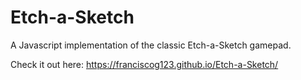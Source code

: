 # Etch-a-Sketch
A Javascript implementation of the classic Etch-a-Sketch gamepad.

Check it out here: https://franciscog123.github.io/Etch-a-Sketch/
